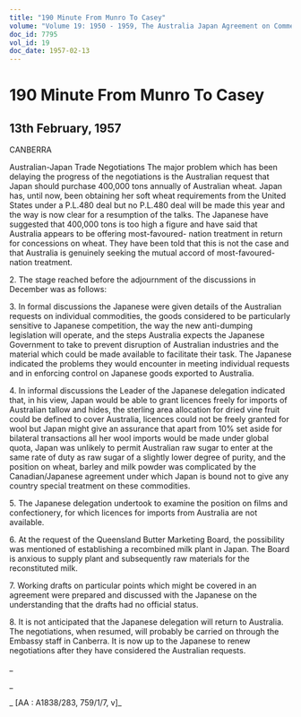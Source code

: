 ```yaml
---
title: "190 Minute From Munro To Casey"
volume: "Volume 19: 1950 - 1959, The Australia Japan Agreement on Commerce"
doc_id: 7795
vol_id: 19
doc_date: 1957-02-13
---
```


# 190 Minute From Munro To Casey

## 13th February, 1957

CANBERRA

Australian-Japan Trade Negotiations The major problem which has been delaying the progress of the negotiations is the Australian request that Japan should purchase 400,000 tons annually of Australian wheat. Japan has, until now, been obtaining her soft wheat requirements from the United States under a P.L.480 deal but no P.L.480 deal will be made this year and the way is now clear for a resumption of the talks. The Japanese have suggested that 400,000 tons is too high a figure and have said that Australia appears to be offering most-favoured- nation treatment in return for concessions on wheat. They have been told that this is not the case and that Australia is genuinely seeking the mutual accord of most-favoured-nation treatment.

2\. The stage reached before the adjournment of the discussions in December was as follows:

3\. In formal discussions the Japanese were given details of the Australian requests on individual commodities, the goods considered to be particularly sensitive to Japanese competition, the way the new anti-dumping legislation will operate, and the steps Australia expects the Japanese Government to take to prevent disruption of Australian industries and the material which could be made available to facilitate their task. The Japanese indicated the problems they would encounter in meeting individual requests and in enforcing control on Japanese goods exported to Australia.

4\. In informal discussions the Leader of the Japanese delegation indicated that, in his view, Japan would be able to grant licences freely for imports of Australian tallow and hides, the sterling area allocation for dried vine fruit could be defined to cover Australia, licences could not be freely granted for wool but Japan might give an assurance that apart from 10% set aside for bilateral transactions all her wool imports would be made under global quota, Japan was unlikely to permit Australian raw sugar to enter at the same rate of duty as raw sugar of a slightly lower degree of purity, and the position on wheat, barley and milk powder was complicated by the Canadian/Japanese agreement under which Japan is bound not to give any country special treatment on these commodities.

5\. The Japanese delegation undertook to examine the position on films and confectionery, for which licences for imports from Australia are not available.

6\. At the request of the Queensland Butter Marketing Board, the possibility was mentioned of establishing a recombined milk plant in Japan. The Board is anxious to supply plant and subsequently raw materials for the reconstituted milk.

7\. Working drafts on particular points which might be covered in an agreement were prepared and discussed with the Japanese on the understanding that the drafts had no official status.

8\. It is not anticipated that the Japanese delegation will return to Australia. The negotiations, when resumed, will probably be carried on through the Embassy staff in Canberra. It is now up to the Japanese to renew negotiations after they have considered the Australian requests.

_

_

_ [AA : A1838/283, 759/1/7, v]_
